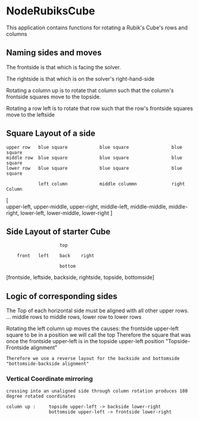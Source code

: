 # NodeRubiksCube
This application contains functions for rotating a Rubik's Cube's rows and columns

## Naming sides and moves

The frontside is that which is facing the solver.

The rightside is that which is on the solver's right-hand-side 

Rotating a column up is to rotate that column such that the column's frontside squares move to the topside.

Rotating a row left is to rotate that row such that the row's frontside squares move to the leftside

## Square Layout of a side

    upper row   blue square            blue square                blue square
    middle row  blue square            blue square                blue square
    lower row   blue square            blue square                blue square

                left column            middle colummn             right Column

 [  
    upper-left, upper-middle, upper-right, 
    middle-left, middle-middle, middle-right, 
    lower-left, lower-middle, lower-right
]

## Side Layout of starter Cube

                        top

        front   left    back    right

                        bottom

[frontside, leftside, backside, rightside, topside, bottomside]

## Logic of corresponding sides

The Top of each horizontal side must be aligned with all other upper rows.
... middle rows to middle rows, lower row to lower rows

Rotating the left column up moves the causes:
 the frontside upper-left square to be in a position we will call the top
 Therefore the square that was once the frontside upper-left is in the topside upper-left position
    "Topside-Frontside alignment"
    
    Therefore we use a reverse layout for the backside and bottomside
    "bottomside-backside alignment"

### Vertical Coordinate mirroring
    crossing into an unaligned side through column rotation produces 180 degree rotated coordinates

    column up :     topside upper-left -> backside lower-right
                    bottomside upper-left -> frontside lower-right
